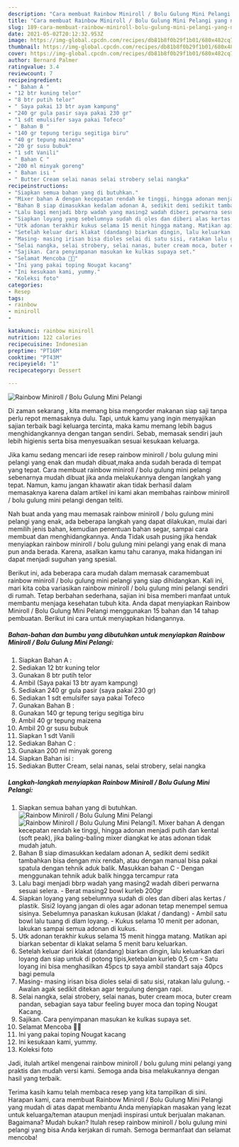 ```yaml
---
description: "Cara membuat Rainbow Miniroll / Bolu Gulung Mini Pelangi yang nikmat dan Mudah Dibuat"
title: "Cara membuat Rainbow Miniroll / Bolu Gulung Mini Pelangi yang nikmat dan Mudah Dibuat"
slug: 189-cara-membuat-rainbow-miniroll-bolu-gulung-mini-pelangi-yang-nikmat-dan-mudah-dibuat
date: 2021-05-02T20:12:32.953Z
image: https://img-global.cpcdn.com/recipes/db81b8f0b29f1b01/680x482cq70/rainbow-miniroll-bolu-gulung-mini-pelangi-foto-resep-utama.jpg
thumbnail: https://img-global.cpcdn.com/recipes/db81b8f0b29f1b01/680x482cq70/rainbow-miniroll-bolu-gulung-mini-pelangi-foto-resep-utama.jpg
cover: https://img-global.cpcdn.com/recipes/db81b8f0b29f1b01/680x482cq70/rainbow-miniroll-bolu-gulung-mini-pelangi-foto-resep-utama.jpg
author: Bernard Palmer
ratingvalue: 3.4
reviewcount: 7
recipeingredient:
- " Bahan A "
- "12 btr kuning telor"
- "8 btr putih telor"
- " Saya pakai 13 btr ayam kampung"
- "240 gr gula pasir saya pakai 230 gr"
- "1 sdt emulsifer saya pakai Tofeco"
- " Bahan B "
- "140 gr tepung terigu segitiga biru"
- "40 gr tepung maizena"
- "20 gr susu bubuk"
- "1 sdt Vanili"
- " Bahan C "
- "200 ml minyak goreng"
- " Bahan isi "
- " Butter Cream selai nanas selai strobery selai nangka"
recipeinstructions:
- "Siapkan semua bahan yang di butuhkan."
- "Mixer bahan A dengan kecepatan rendah ke tinggi, hingga adonan menjadi putih dan kental (soft peak), jika baling-baling mixer diangkat ke atas adonan tidak mudah jatuh."
- "Bahan B siap dimasukkan kedalam adonan A, sedikit demi sedikit tambahkan bisa dengan mix rendah, atau dengan manual bisa pakai spatula dengan tehnik aduk balik. Masukkan bahan C Dengan menggunakan tehnik aduk balik hingga tercampur rata"
- "Lalu bagi menjadi bbrp wadah yang masing2 wadah diberi perwarna sesuai selera.  Berat masing2 bowl kurleb 200gr"
- "Siapkan loyang yang sebelumnya sudah di oles dan diberi alas kertas / plastik. Sisi2 loyang jangan di oles agar adonan tetap menempel semua sisinya. Sebelumnya panaskan kukusan (klakat / dandang) Ambil satu bowl lalu tuang di dlam loyang. Kukus selama 10 menit per adonan, lakukan sampai semua adonan di kukus."
- "Utk adonan terakhir kukus selama 15 menit hingga matang. Matikan api biarkan sebentar di klakat selama 5 menit baru keluarkan."
- "Setelah keluar dari klakat (dandang) biarkan dingin, lalu keluarkan dari loyang dan siap untuk di potong tipis,ketebalan kurleb 0,5 cm Satu loyang ini bisa menghasilkan 45pcs tp saya ambil standart saja 40pcs bagi pemula"
- "Masing- masing irisan bisa dioles selai di satu sisi, ratakan lalu gulung.  Awalan agak sedikit ditekan agar tergulung dengan rapi."
- "Selai nangka, selai strobery, selai nanas, buter cream moca, buter cream pandan, sebagian saya tabur feeling buyer moca dan toping Nougat Kacang."
- "Sajikan. Cara penyimpanan masukan ke kulkas supaya set."
- "Selamat Mencoba 👩‍🍳"
- "Ini yang pakai toping Nougat kacang"
- "Ini kesukaan kami, yummy."
- "Koleksi foto"
categories:
- Resep
tags:
- rainbow
- miniroll
- 

katakunci: rainbow miniroll  
nutrition: 122 calories
recipecuisine: Indonesian
preptime: "PT16M"
cooktime: "PT43M"
recipeyield: "1"
recipecategory: Dessert

---
```



![Rainbow Miniroll / Bolu Gulung Mini Pelangi](https://img-global.cpcdn.com/recipes/db81b8f0b29f1b01/680x482cq70/rainbow-miniroll-bolu-gulung-mini-pelangi-foto-resep-utama.jpg)

Di zaman  sekarang , kita memang bisa mengorder makanan siap saji tanpa perlu repot memasaknya dulu. Tapi, untuk kamu yang ingin menyajikan sajian terbaik bagi keluarga tercinta, maka kamu memang lebih bagus menghidangkannya dengan tangan sendiri. Sebab, memasak sendiri jauh lebih higienis serta bisa menyesuaikan sesuai kesukaan keluarga.

Jika kamu sedang mencari ide resep rainbow miniroll / bolu gulung mini pelangi yang enak dan mudah dibuat,maka anda sudah berada di tempat yang tepat. Cara membuat rainbow miniroll / bolu gulung mini pelangi  sebenarnya mudah dibuat jika anda melakukannya dengan langkah yang tepat. Namun, kamu jangan khawatir akan tidak berhasil dalam memasaknya 
karena dalam artikel ini kami akan membahas rainbow miniroll / bolu gulung mini pelangi dengan teliti.  



Nah buat anda yang mau memasak rainbow miniroll / bolu gulung mini pelangi yang enak, ada beberapa langkah yang dapat dilakukan, mulai dari memilih jenis bahan, kemudian penentuan bahan segar, sampai cara membuat dan menghidangkannya. Anda Tidak usah pusing jika hendak menyiapkan rainbow miniroll / bolu gulung mini pelangi yang enak di mana pun anda berada. Karena, asalkan kamu  tahu caranya, maka hidangan ini dapat menjadi suguhan yang spesial.

Berikut ini, ada beberapa cara mudah dalam memasak caramembuat rainbow miniroll / bolu gulung mini pelangi yang siap dihidangkan. Kali ini, mari kita coba variasikan rainbow miniroll / bolu gulung mini pelangi sendiri di rumah. Tetap berbahan sederhana, sajian ini bisa memberi manfaat untuk membantu menjaga kesehatan tubuh kita. Anda dapat menyiapkan Rainbow Miniroll / Bolu Gulung Mini Pelangi menggunakan 15 bahan dan 14 tahap pembuatan. Berikut ini cara untuk menyiapkan hidangannya.

<!--inarticleads1-->

##### Bahan-bahan dan bumbu yang dibutuhkan untuk menyiapkan Rainbow Miniroll / Bolu Gulung Mini Pelangi:

1. Siapkan  Bahan A :
1. Sediakan 12 btr kuning telor
1. Gunakan 8 btr putih telor
1. Ambil  (Saya pakai 13 btr ayam kampung)
1. Sediakan 240 gr gula pasir (saya pakai 230 gr)
1. Sediakan 1 sdt emulsifer saya pakai Tofeco
1. Gunakan  Bahan B :
1. Gunakan 140 gr tepung terigu segitiga biru
1. Ambil 40 gr tepung maizena
1. Ambil 20 gr susu bubuk
1. Siapkan 1 sdt Vanili
1. Sediakan  Bahan C :
1. Gunakan 200 ml minyak goreng
1. Siapkan  Bahan isi :
1. Sediakan  Butter Cream, selai nanas, selai strobery, selai nangka




<!--inarticleads2-->

##### Langkah-langkah menyiapkan Rainbow Miniroll / Bolu Gulung Mini Pelangi:

1. Siapkan semua bahan yang di butuhkan.
<img src="https://img-global.cpcdn.com/steps/49e8b780410605a5/160x128cq70/rainbow-miniroll-bolu-gulung-mini-pelangi-langkah-memasak-1-foto.jpg" alt="Rainbow Miniroll / Bolu Gulung Mini Pelangi"><img src="https://img-global.cpcdn.com/steps/6fdc2ffc198d7706/160x128cq70/rainbow-miniroll-bolu-gulung-mini-pelangi-langkah-memasak-1-foto.jpg" alt="Rainbow Miniroll / Bolu Gulung Mini Pelangi">1. Mixer bahan A dengan kecepatan rendah ke tinggi, hingga adonan menjadi putih dan kental (soft peak), jika baling-baling mixer diangkat ke atas adonan tidak mudah jatuh.
1. Bahan B siap dimasukkan kedalam adonan A, sedikit demi sedikit tambahkan bisa dengan mix rendah, atau dengan manual bisa pakai spatula dengan tehnik aduk balik. Masukkan bahan C - Dengan menggunakan tehnik aduk balik hingga tercampur rata
1. Lalu bagi menjadi bbrp wadah yang masing2 wadah diberi perwarna sesuai selera.  - Berat masing2 bowl kurleb 200gr
1. Siapkan loyang yang sebelumnya sudah di oles dan diberi alas kertas / plastik. Sisi2 loyang jangan di oles agar adonan tetap menempel semua sisinya. Sebelumnya panaskan kukusan (klakat / dandang) - Ambil satu bowl lalu tuang di dlam loyang. - Kukus selama 10 menit per adonan, lakukan sampai semua adonan di kukus.
1. Utk adonan terakhir kukus selama 15 menit hingga matang. Matikan api biarkan sebentar di klakat selama 5 menit baru keluarkan.
1. Setelah keluar dari klakat (dandang) biarkan dingin, lalu keluarkan dari loyang dan siap untuk di potong tipis,ketebalan kurleb 0,5 cm - Satu loyang ini bisa menghasilkan 45pcs tp saya ambil standart saja 40pcs bagi pemula
1. Masing- masing irisan bisa dioles selai di satu sisi, ratakan lalu gulung.  - Awalan agak sedikit ditekan agar tergulung dengan rapi.
1. Selai nangka, selai strobery, selai nanas, buter cream moca, buter cream pandan, sebagian saya tabur feeling buyer moca dan toping Nougat Kacang.
1. Sajikan. Cara penyimpanan masukan ke kulkas supaya set.
1. Selamat Mencoba 👩‍🍳
1. Ini yang pakai toping Nougat kacang
1. Ini kesukaan kami, yummy.
1. Koleksi foto




Jadi, itulah artikel mengenai  rainbow miniroll / bolu gulung mini pelangi  yang praktis dan mudah versi kami. Semoga anda bisa melakukannya dengan hasil yang terbaik. 

Terima kasih kamu telah membaca resep yang kita tampilkan di sini. Harapan kami, cara membuat  Rainbow Miniroll / Bolu Gulung Mini Pelangi yang mudah di atas dapat membantu Anda menyiapkan masakan yang lezat untuk keluarga/teman ataupun menjadi inspirasi untuk berjualan makanan. Bagaimana? Mudah bukan? Itulah resep rainbow miniroll / bolu gulung mini pelangi yang bisa Anda kerjakan di rumah. Semoga bermanfaat dan selamat mencoba!

